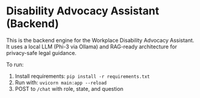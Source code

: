 # Disability Advocacy Assistant (Backend)

This is the backend engine for the Workplace Disability Advocacy Assistant. It uses a local LLM (Phi-3 via Ollama) and RAG-ready architecture for privacy-safe legal guidance.

To run:
1. Install requirements: `pip install -r requirements.txt`
2. Run with: `uvicorn main:app --reload`
3. POST to `/chat` with role, state, and question
